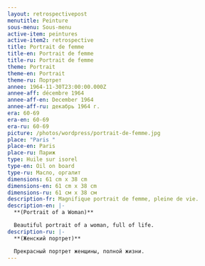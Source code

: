 ```yaml
---
layout: retrospectivepost
menutitle: Peinture
sous-menu: Sous-menu
active-item: peintures
active-item2: retrospective
title: Portrait de femme
title-en: Portrait de femme
title-ru: Portrait de femme
theme: Portrait
theme-en: Portrait
theme-ru: Портрет
annee: 1964-11-30T23:00:00.000Z
annee-aff: décembre 1964
annee-aff-en: December 1964
annee-aff-ru: декабрь 1964 г.
era: 60-69
era-en: 60-69
era-ru: 60-69
picture: /photos/wordpress/portrait-de-femme.jpg
place: "Paris "
place-en: Paris
place-ru: Париж
type: Huile sur isorel
type-en: Oil on board
type-ru: Масло, оргалит
dimensions: 61 cm x 38 cm
dimensions-en: 61 cm x 38 cm
dimensions-ru: 61 см x 38 см
description-fr: Magnifique portrait de femme, pleine de vie.
description-en: |-
  **(Portrait of a Woman)**

  Beautiful portrait of a woman, full of life.
description-ru: |-
  **(Женский портрет)**

  Прекрасный портрет женщины, полной жизни.
---
```

